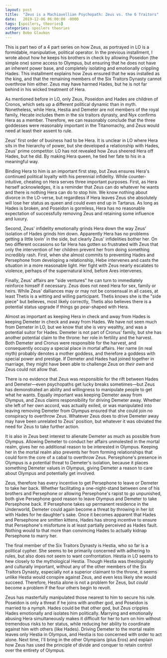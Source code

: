 ```yaml
---
layout: post
title:  "Zeus is a Machiavellian Psychopath: Zeus vs. the 6 Traitors"
date:   2019-12-06 06:00:00 -0000
tags: [spoilers, theories]
categories: spoilers theories
author: Bobo Glaukon
---
```


This is part two of a 4 part series on how Zeus, as portrayed in LO is a formidable, manipulative, political operator. In the previous installment, I wrote about how he keeps his brothers in check by allowing Poseidon (the simple one) some access to Olympus, but ensuring that he does not have an inherent power base, and completely isolating and emotionally crippling Hades. This installment explains how Zeus ensured that he was installed as the king, and that the remaining members of the Six Traitors Dynasty cannot overthrow him either. Zeus may have harmed Hades, but he is not far behind in his wicked treatment of Hera.

As mentioned before in LO, only Zeus, Poseidon and Hades are children of Cronos, which sets up a different political dynamic than in myth. Nonetheless, while Hera, Hestia and Demeter are not members of the royal family, Hecate includes them in the six traitors dynasty, and Nyx confirms Hera as a member. Therefore, we can reasonably conclude that the three goddesses were reasonably important in the Titanomachy, and Zeus would need at least their assent to rule.

Zeus' first order of business had to be Hera. It is unclear in LO where Hera sits in the hierarchy of power, but she developed a relationship with Hades, Zeus' prime competitor. LO has not revealed how Zeus sheered Hera off Hades, but he did. By making Hera queen, he tied her fate to his in a meaningful way.

Binding Hera to him is an important first step, but Zeus ensures Hera's continued political loyalty with his perennial infidelity. While counter-intuitive, cheating on Hera serves three important purposes. First, as Hera herself acknowledges, it is a reminder that Zeus can do whatever he wants and there is nothing Hera can do to stop him. We know nothing about divorce in the LO-verse, but regardless if Hera leaves Zeus she absolutely will lose her status as queen and could even end up in Tartarus. As long as Hades is broken, and Poseidon is gormless, Hera has no reasonable expectation of successfully removing Zeus and retaining some influence and luxury.

Second, Zeus' infidelity emotionally grinds Hera down the way Zeus' isolation of Hades grinds him down. Apparently Hera has no problems getting a little lovin' in the side, but clearly Zeus' infidelities bother her. On two different occasions so far Hera has gotten so frustrated with Zeus that only the intervention of her children prevent her from doing something incredibly rash. First, when she almost commits to preventing Hades and Persephone from developing a relationship, Hebe intervenes and casts the situation in a more reasonable light. Her fight with Zeus nearly escalates to violence, perhaps of the supernatural kind, before Ares intervenes.

Finally, Zeus' affairs are "side ventures" he can turn to immediately reinforce himself if necessary. Zeus does not need Hera for sex, family or heirs. While Zeus' dalliances may or may not be consensual in all cases, at least Thetis is a witting and willing participant. Thetis knows she is the "side piece" but believes, most likely correctly, Thetis also believes there is a potential status upgrade if things go pear-shaped with Hera.

Almost as important as keeping Hera in check and away from Hades is keeping Demeter in check and away from Hades. We have not seen much from Demeter in LO, but we know that she is very wealthy, and was a potential suitor for Hades. Demeter is not part of Cronus' family, but she has another potential claim to the throne: her role in fertility and the harvest. Both Demeter and Cronus were responsible for the harvest, and consequently occupy a special place in mortal affairs. Her name (in real myth) probably denotes a mother goddess, and therefore a goddess with special power and prestige. If Demeter and Hades had joined together in marriage, they might have been able to challenge Zeus *on their own* and Zeus could not allow that.

There is no evidence that Zeus was responsible for the rift between Hades and Demeter&mdash;even psychopaths get lucky breaks sometimes&mdash;but Zeus has demonstrated an ability and willingness to manipulate people to get what he wants. Equally important was keeping Demeter away from Olympus, and Zeus claims responsibility for driving Demeter away. Whether she left of her own accord, was actually exiled, or was manipulated into leaving removing Demeter from Olympus ensured that she could join no conspiracy to overthrow Zeus. Whatever Zeus does to drive Demeter away may have been unrelated to Zeus' position, but whatever it was obviated the need for Zeus to take further action.

It is also in Zeus best interest to alienate Demeter as much as possible from Olympus. Allowing Demeter to conduct her affairs unmolested in the mortal realm, gives her no additional reason to be interested in Olympus. Keeping her in the mortal realm also prevents her from forming relationships that could form the core of a cabal to overthrow Zeus. Persephone's presence in Olympus is a potential threat to Demeter's isolation, because it places something Demeter values in Olympus, giving Demeter a reason to care about Olympus and potentially get involved.

Zeus, therefore has every incentive to get Persephone to leave or Demeter to take her back. Whether facilitating a one-night-stand between one of his brothers and Persephone or allowing Persephone's rapist to go unpunished, both give Persephone good reason to leave Olympus and Demeter to take Persephone back. If Persephone takes up permanent residence in the Underworld, Demeter could again become a threat by throwing in her lot with Hades for he daughter's sake. Once it becomes apparent that Hades and Persephone are smitten kittens, Hades has strong incentive to ensure that Persephone's misfortune is at least partially perceived as Hades fault. Nothing would to that more than convincing Hades to actually kidnap Persephone to marry her. 

The final member of the Six Traitors Dynasty is Hestia, who so far is a political cypher. She seems to be primarily concerned with adhering to rules, but also does not seem to want confrontation. Hestia in LO seems to hew closely to the mythological Hestia. Though Hestia was theologically and culturally important, without any of the other members of the Six Traitors Dynasty, especially not a superior claimant to the throne, it seems unlike Hestia would conspire against Zeus, and even less likely she would succeed. Therefore, Hestia alone is not a problem for Zeus, but *could* become a problem if the four others begin to revolt.

Zeus has masterfully manipulated those nearest to him to secure his rule. Poseidon is only a threat if he joins with another god, and Poseidon is married to a nymph. Hades could be that other god, but Zeus cripples Hades emotionally and isolates him politically. Marrying and emotionally abusing Hera simultaneously makes it difficult for her to turn on him without tremendous risks to her status, while reducing her ability to coordinate against him with others (like Hades). Driving Demeter to the mortal realm leaves only Hestia in Olympus, and Hestia is too concerned with order to act alone. Next time, I'll bring in the other Olympians (plus Eros) and explain how Zeus has used the principle of divide and conquer to retain control over the entirety of Olympus.
